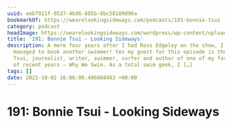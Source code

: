 ```yaml
---
uuid: eeb7911f-0537-4bd6-885b-8bc58189d96a
bookmarkOf: https://wearelookingsideways.com/podcasts/191-bonnie-tsui
category: podcast
headImage: https://wearelookingsideways.com/wordpress/wp-content/uploads/2022/07/Screenshot-2022-07-20-at-12.03.49-1680x1119.png
title: '191: Bonnie Tsui - Looking Sideways'
description: A mere four years after I had Ross Edgeley on the show, I’ve finally
  managed to book another swimmer! Yes my guest for this episode is the great Bonnie
  Tsui, journalist, writer, swimmer, surfer and author of one of my favourite books
  of recent years – Why We Swim. As a total swim geek, I […]
tags: []
date: 2022-10-02 16:06:00.496868483 +00:00
---
```

# 191: Bonnie Tsui - Looking Sideways

